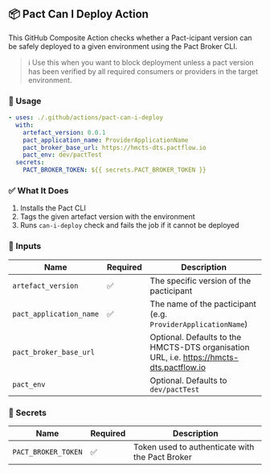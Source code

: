 ## 📦 Pact Can I Deploy Action

This GitHub Composite Action checks whether a Pact-icipant version can be safely deployed to a given environment using the Pact Broker CLI.

> ℹ️ Use this when you want to block deployment unless a pact version has been verified by all required consumers or providers in the target environment.

### 🚀 Usage

```yaml
- uses: ./.github/actions/pact-can-i-deploy
  with:
    artefact_version: 0.0.1
    pact_application_name: ProviderApplicationName
    pact_broker_base_url: https://hmcts-dts.pactflow.io
    pact_env: dev/pactTest
  secrets:
    PACT_BROKER_TOKEN: ${{ secrets.PACT_BROKER_TOKEN }}
```

### ✅ What It Does

1. Installs the Pact CLI
2. Tags the given artefact version with the environment
3. Runs `can-i-deploy` check and fails the job if it cannot be deployed

### 📝 Inputs

| Name                  | Required | Description                                                  |
|-----------------------|----------|--------------------------------------------------------------|
| `artefact_version`    | ✅       | The specific version of the pacticipant                      |
| `pact_application_name` | ✅     | The name of the pacticipant (e.g. `ProviderApplicationName`) |
| `pact_broker_base_url` |         | Optional. Defaults to the HMCTS-DTS organisation URL, i.e. https://hmcts-dts.pactflow.io  |
| `pact_env`            |         | Optional. Defaults to `dev/pactTest`                         |

### 🔐 Secrets

| Name                 | Required | Description                     |
|----------------------|----------|---------------------------------|
| `PACT_BROKER_TOKEN`  | ✅       | Token used to authenticate with the Pact Broker |
